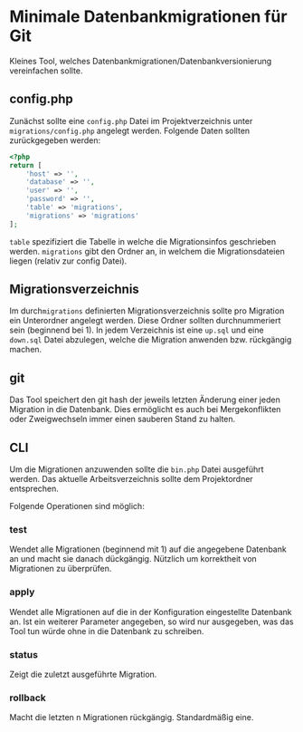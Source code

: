 # Minimale Datenbankmigrationen für Git
Kleines Tool, welches Datenbankmigrationen/Datenbankversionierung vereinfachen sollte.

## config.php
Zunächst sollte eine `config.php` Datei im Projektverzeichnis unter `migrations/config.php` angelegt werden.
Folgende Daten sollten zurückgegeben werden:

```php
<?php
return [
    'host' => '',
    'database' => '',
    'user' => '',
    'password' => '',
    'table' => 'migrations',
    'migrations' => 'migrations'
];
```

`table` spezifiziert die Tabelle in welche die Migrationsinfos geschrieben werden.
`migrations` gibt den Ordner an, in welchem die Migrationsdateien liegen (relativ zur config Datei).

## Migrationsverzeichnis
Im durch`migrations` definierten Migrationsverzeichnis sollte pro Migration ein Unterordner angelegt werden. Diese Ordner sollten durchnummeriert sein (beginnend bei 1).
In jedem Verzeichnis ist eine `up.sql` und eine `down.sql` Datei abzulegen, welche die Migration anwenden bzw. rückgängig machen.

## git
Das Tool speichert den git hash der jeweils letzten Änderung einer jeden Migration in die Datenbank.
Dies ermöglicht es auch bei Mergekonflikten oder Zweigwechseln immer einen sauberen Stand zu halten.

## CLI
Um die Migrationen anzuwenden sollte die `bin.php` Datei ausgeführt werden.
Das aktuelle Arbeitsverzeichnis sollte dem Projektordner entsprechen.

Folgende Operationen sind möglich:

### test <db>
Wendet alle Migrationen (beginnend mit 1) auf die angegebene Datenbank an und macht sie danach dückgängig.
Nützlich um korrektheit von Migrationen zu überprüfen.

### apply <dryrun>
Wendet alle Migrationen auf die in der Konfiguration eingestellte Datenbank an.
Ist ein weiterer Parameter angegeben, so wird nur ausgegeben, was das Tool tun würde ohne in die Datenbank zu schreiben.

### status
Zeigt die zuletzt ausgeführte Migration.

### rollback <n>
Macht die letzten n Migrationen rückgängig. Standardmäßig eine.